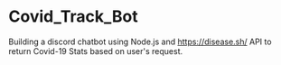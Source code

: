 # Covid_Track_Bot
Building a discord chatbot using Node.js and https://disease.sh/ API to return Covid-19 Stats based on user's request.
